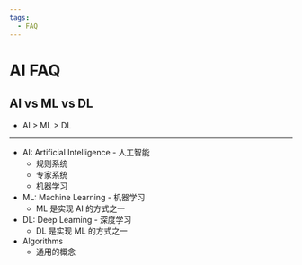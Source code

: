 ```yaml
---
tags:
  - FAQ
---
```


# AI FAQ

## AI vs ML vs DL

- AI > ML > DL

---

- AI: Artificial Intelligence - 人工智能
  - 规则系统
  - 专家系统
  - 机器学习
- ML: Machine Learning - 机器学习
  - ML 是实现 AI 的方式之一
- DL: Deep Learning - 深度学习
  - DL 是实现 ML 的方式之一
- Algorithms
  - 通用的概念
